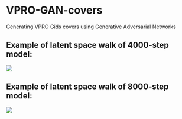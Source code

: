 # VPRO-GAN-covers
Generating VPRO Gids covers using Generative Adversarial Networks


## Example of latent space walk of 4000-step model:
![](VPRO_Gids_Covers_slow_4000_crop_10.gif)


## Example of latent space walk of 8000-step model:
![](VPRO_Gids_Covers_slow_8000_crop.gif)